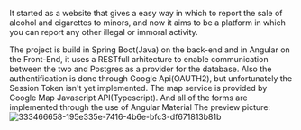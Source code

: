 It started as a website that gives a easy way in which to report the sale of alcohol and cigarettes to minors, and now it aims to be a platform in which you can report any other illegal or immoral activity.

The project is build in Spring Boot(Java) on the back-end and in Angular on the Front-End, it uses a RESTfull arhitecture to enable communication between the two and Postgres as a provider for the database.
Also the authentification is done through Google Api(OAUTH2), but unfortunately the Session Token isn't yet implemented. The map service is provided by Google Map Javascript API(Typescript).
And all of the forms are implemented through the use of Angular Material The preview picture:![333466658-195e335e-7416-4b6e-bfc3-df671813b81b](https://github.com/user-attachments/assets/0cf7d9b1-5cd4-424f-982c-1666c75415b3)
